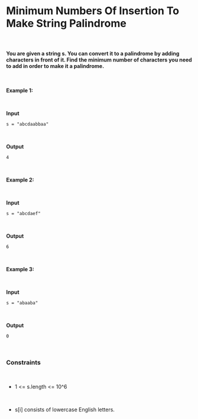 # Minimum Numbers Of Insertion To Make String Palindrome

&nbsp;

#### You are given a string s. You can convert it to a palindrome by adding characters in front of it. Find the minimum number of characters you need to add in order to make it a palindrome.

&nbsp;

**Example 1:**

&nbsp;

**Input**

```
s = "abcdaabbaa"
```

&nbsp;

**Output**

```
4
```

&nbsp;

**Example 2:**

&nbsp;

**Input**

```
s = "abcdaef"
```

&nbsp;

**Output**

```
6
```

&nbsp;

**Example 3:**

&nbsp;

**Input**

```
s = "abaaba"
```

&nbsp;

**Output**

```
0
```

&nbsp;

### Constraints

&nbsp;

- 1 <= s.length <= 10^6

&nbsp;

- s[i] consists of lowercase English letters.

&nbsp;
